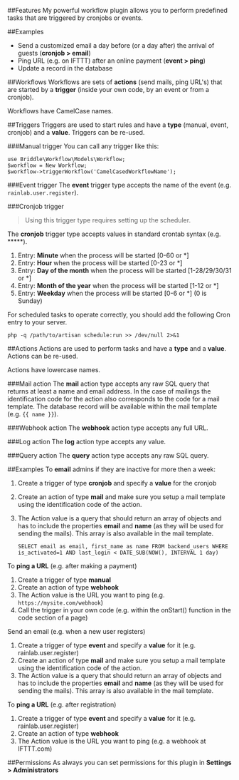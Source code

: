 ##Features
My powerful workflow plugin allows you to perform predefined tasks that are triggered by cronjobs or events.

##Examples
- Send a customized email a day before (or a day after) the arrival of guests (**cronjob > email**)
- Ping URL (e.g. on IFTTT) after an online payment (**event > ping**)
- Update a record in the database

##Workflows
Workflows are sets of **actions** (send mails, ping URL's) that are started by a **trigger** (inside your own code, by an event or from a cronjob).

Workflows have CamelCase names.

##Triggers
Triggers are used to start rules and have a **type** (manual, event, cronjob) and a **value**. Triggers can be re-used.

###Manual trigger
You can call any trigger like this:

    use Briddle\Workflow\Models\Workflow;
    $workflow = New Workflow;
    $workflow->triggerWorkflow('CamelCasedWorkflowName');

###Event trigger
The **event** trigger type accepts the name of the event (e.g. `rainlab.user.register`).

###Cronjob trigger
> Using this trigger type requires setting up the scheduler.

The **cronjob** trigger type accepts values in standard crontab syntax (e.g. *****). 

1. Entry: **Minute** when the process will be started [0-60 or *]
2. Entry: **Hour** when the process will be started [0-23 or *]
3. Entry: **Day of the month** when the process will be started [1-28/29/30/31 or *]
4. Entry: **Month of the year** when the process will be started [1-12 or *]
5. Entry: **Weekday** when the process will be started [0-6 or *] (0 is Sunday)
 
For scheduled tasks to operate correctly, you should add the following Cron entry to your server.

    php -q /path/to/artisan schedule:run >> /dev/null 2>&1


##Actions
Actions are used to perform tasks and have a **type** and a **value**. Actions can be re-used.

Actions have lowercase names.

###Mail action
The **mail** action type accepts any raw SQL query that returns at least a name and email address. In the case of mailings the identification code for the action also corresponds to the code for a mail template. The database record will be available within the mail template (e.g. `{{ name }}`).

###Webhook action
The **webhook** action type accepts any full URL.

###Log action
The **log** action type accepts any value.

###Query action
The **query** action type accepts any raw SQL query.

##Examples
To **email** admins if they are inactive for more then a week:
1. Create a trigger of type **cronjob** and specify a **value** for the cronjob
2. Create an action of type **mail** and make sure you setup a mail template using the identification code of the action.
3. The Action value is a query that should return an array of objects and has to include the properties **email** and **name** (as they will be used for sending the mails). This array is also available in the mail template.

    `SELECT email as email, first_name as name FROM backend_users WHERE is_activated=1 AND last_login < DATE_SUB(NOW(), INTERVAL 1 day)`
    
To **ping a URL** (e.g. after making a payment)
1. Create a trigger of type **manual**
2. Create an action of type **webhook**
3. The Action value is the URL you want to ping (e.g. `https://mysite.com/webhook`)
4. Call the trigger in your own code (e.g. within the onStart() function in the code section of a page)
 
Send an email (e.g. when a new user registers)
1. Create a trigger of type **event** and specify a **value** for it (e.g. rainlab.user.register)
2. Create an action of type **mail** and make sure you setup a mail template using the identification code of the action.
3. The Action value is a query that should return an array of objects and has to include the properties **email** and **name** (as they will be used for sending the mails). This array is also available in the mail template.

To **ping a URL** (e.g. after registration)
1. Create a trigger of type **event** and specify a **value** for it (e.g. rainlab.user.register)
2. Create an action of type **webhook** 
3. The Action value is the URL you want to ping (e.g. a webhook at IFTTT.com) 


##Permissions
As always you can set permissions for this plugin in **Settings > Administrators**